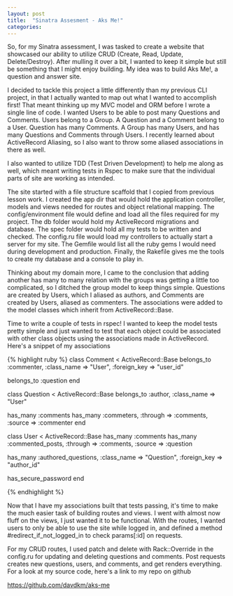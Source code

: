 ```yaml
---
layout: post
title:  "Sinatra Assesment - Aks Me!"
categories:
---
```


So, for my Sinatra assessment, I was tasked to create a website that showcased our ability to utilize CRUD (Create, Read, Update, Delete/Destroy).  After mulling it over a bit, I wanted to keep it simple but still be something that I might enjoy building. My idea was to build Aks Me!, a question and answer site.

I decided to tackle this project a little differently than my previous CLI project, in that I actually wanted to map out what I wanted to accomplish first!  That meant thinking up my MVC model and ORM before I wrote a single line of code.  I wanted Users to be able to post many Questions and Comments. Users belong to a Group. A Question and a Comment belong to a User. Question has many Comments. A Group has many Users, and has many Questions and Comments through Users. I recently learned about ActiveRecord Aliasing, so I also want to throw some aliased associations in there as well.

I also wanted to utilize TDD (Test Driven Development) to help me along as well, which meant writing tests in Rspec to make sure that the individual parts of site are working as intended.

The site started with a file structure scaffold that I copied from previous lesson work.  I created the app dir that would hold the application controller, models and views needed for routes and object relational mapping. The config/environment file would define and load all the files required for my project. The db folder would hold my ActiveRecord migrations and database. The spec folder would hold all my tests to be written and checked. The config.ru file would load my controllers to actually start a server for my site. The Gemfile would list all the ruby gems I would need during development and production. Finally, the Rakefile gives me the tools to create my database and a console to play in.

Thinking about my domain more, I came to the conclusion that adding another has many to many relation with the groups was getting a little too complicated, so I ditched the group model to keep things simple.  Questions are created by Users, which I aliased as authors, and Comments are created by Users, aliased as commenters.  The associations were added to the model classes which inherit from ActiveRecord::Base.

Time to write a couple of tests in rspec! I wanted to keep the model tests pretty simple and just wanted to test that each object could be associated with other class objects using the associations made in ActiveRecord. Here's a snippet of my associations

{% highlight ruby %}
class Comment < ActiveRecord::Base
  belongs_to :commenter,
             :class_name => "User",
             :foreign_key => "user_id"

  belongs_to :question
end

class Question < ActiveRecord::Base
  belongs_to :author,
             :class_name => "User"

  has_many :comments
  has_many :commeters,
           :through => :comments,
           :source => :commenter
end

class User < ActiveRecord::Base
  has_many :comments
  has_many :commented_posts,
           :through => :comments,
           :source => :question

  has_many :authored_questions,
           :class_name => "Question",
           :foreign_key => "author_id"

  has_secure_password
end

{% endhighlight %}

Now that I have my associations built that tests passing, it's time to make the much easier task of building routes and views.  I went with almost now fluff on the views, I just wanted it to be functional. With the routes, I wanted users to only be able to use the site while logged in, and defined a method #redirect_if_not_logged_in to check params[:id] on requests.

For my CRUD routes, I used patch and delete with Rack::Override in the config.ru for updating and deleting questions and comments. Post requests creates new questions, users, and comments, and get renders everything. For a look at my source code, here's a link to my repo on github

https://github.com/davdkm/aks-me
